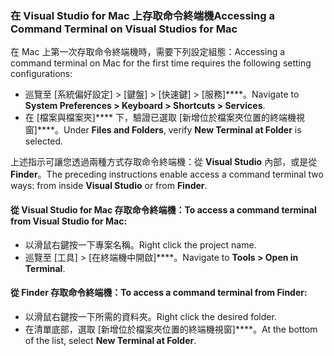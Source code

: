 ### <a name="accessing-a-command-terminal-on-visual-studios-for-mac"></a><span data-ttu-id="fd3f7-101">在 Visual Studio for Mac 上存取命令終端機</span><span class="sxs-lookup"><span data-stu-id="fd3f7-101">Accessing a Command Terminal on Visual Studios for Mac</span></span>

<span data-ttu-id="fd3f7-102">在 Mac 上第一次存取命令終端機時，需要下列設定組態：</span><span class="sxs-lookup"><span data-stu-id="fd3f7-102">Accessing a command terminal on Mac for the first time requires the following setting configurations:</span></span>

* <span data-ttu-id="fd3f7-103">巡覽至 [系統偏好設定] > [鍵盤] > [快速鍵] > [服務]\*\*\*\*。</span><span class="sxs-lookup"><span data-stu-id="fd3f7-103">Navigate to **System Preferences > Keyboard > Shortcuts > Services**.</span></span>
* <span data-ttu-id="fd3f7-104">在 [檔案與檔案夾]\*\*\*\* 下，驗證已選取 [新增位於檔案夾位置的終端機視窗]\*\*\*\*。</span><span class="sxs-lookup"><span data-stu-id="fd3f7-104">Under **Files and Folders**, verify **New Terminal at Folder** is selected.</span></span>

<span data-ttu-id="fd3f7-105">上述指示可讓您透過兩種方式存取命令終端機：從 **Visual Studio** 內部，或是從 **Finder**。</span><span class="sxs-lookup"><span data-stu-id="fd3f7-105">The preceding instructions enable access a command terminal two ways: from inside **Visual Studio** or from **Finder**.</span></span> 

#### <a name="to-access-a-command-terminal-from-visual-studio-for-mac"></a><span data-ttu-id="fd3f7-106">從 Visual Studio for Mac 存取命令終端機：</span><span class="sxs-lookup"><span data-stu-id="fd3f7-106">To access a command terminal from Visual Studio for Mac:</span></span>

* <span data-ttu-id="fd3f7-107">以滑鼠右鍵按一下專案名稱。</span><span class="sxs-lookup"><span data-stu-id="fd3f7-107">Right click the project name.</span></span>
* <span data-ttu-id="fd3f7-108">巡覽至 [工具] > [在終端機中開啟]\*\*\*\*。</span><span class="sxs-lookup"><span data-stu-id="fd3f7-108">Navigate to **Tools > Open in Terminal**.</span></span>

#### <a name="to-access-a-command-terminal-from-finder"></a><span data-ttu-id="fd3f7-109">從 Finder 存取命令終端機：</span><span class="sxs-lookup"><span data-stu-id="fd3f7-109">To access a command terminal from Finder:</span></span>

* <span data-ttu-id="fd3f7-110">以滑鼠右鍵按一下所需的資料夾。</span><span class="sxs-lookup"><span data-stu-id="fd3f7-110">Right click the desired folder.</span></span>
* <span data-ttu-id="fd3f7-111">在清單底部，選取 [新增位於檔案夾位置的終端機視窗]\*\*\*\*。</span><span class="sxs-lookup"><span data-stu-id="fd3f7-111">At the bottom of the list, select **New Terminal at Folder**.</span></span>
